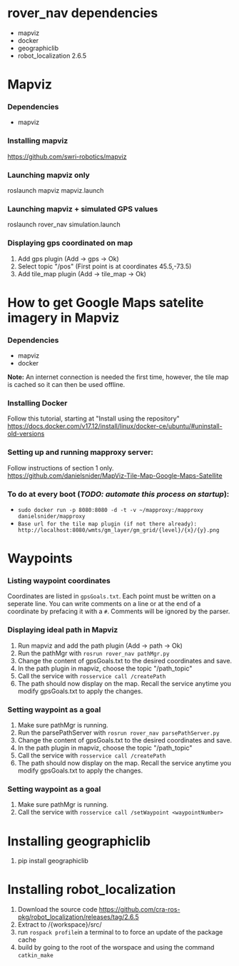 # rover_nav dependencies
* mapviz
* docker
* geographiclib
* robot_localization 2.6.5

# Mapviz

### Dependencies
* mapviz

### Installing mapviz
https://github.com/swri-robotics/mapviz

### Launching mapviz only
roslaunch mapviz mapviz.launch

### Launching mapviz + simulated GPS values
roslaunch rover_nav simulation.launch

### Displaying gps coordinated on map
1. Add gps plugin (Add -> gps -> Ok)
2. Select topic "/pos" (First point is at coordinates 45.5,-73.5)
3. Add tile_map plugin (Add -> tile_map -> Ok)

# How to get Google Maps satelite imagery in Mapviz
### Dependencies
* mapviz
* docker

**Note:** An internet connection is needed the first time, however, the tile map is cached so it can then be used offline.

### Installing Docker
Follow this tutorial, starting at "Install using the repository"
https://docs.docker.com/v17.12/install/linux/docker-ce/ubuntu/#uninstall-old-versions

### Setting up and running mapproxy server:
Follow instructions of section 1 only.
https://github.com/danielsnider/MapViz-Tile-Map-Google-Maps-Satellite

### To do at every boot (<em>TODO: automate this process on startup</em>):
* `sudo docker run -p 8080:8080 -d -t -v ~/mapproxy:/mapproxy danielsnider/mapproxy`
* `Base url for the tile map plugin (if not there already): http://localhost:8080/wmts/gm_layer/gm_grid/{level}/{x}/{y}.png`

# Waypoints

### Listing waypoint coordinates
Coordinates are listed in `gpsGoals.txt`. Each point must be written on a seperate line. You can write comments on a line or at the end
of a coordinate by prefacing it with a `#`. Comments will be ignored by the parser.

### Displaying ideal path in Mapviz
1. Run mapviz and add the path plugin (Add -> path -> Ok)
2. Run the pathMgr with `rosrun rover_nav pathMgr.py`
3. Change the content of gpsGoals.txt to the desired coordinates and save.
4. In the path plugin in mapviz, choose the topic "/path_topic"
5. Call the service with `rosservice call /createPath`
6. The path should now display on the map. Recall the service anytime you modify gpsGoals.txt to apply the changes.

### Setting waypoint as a goal
1. Make sure pathMgr is running.
2. Run the parsePathServer with `rosrun rover_nav parsePathServer.py`
3. Change the content of gpsGoals.txt to the desired coordinates and save.
4. In the path plugin in mapviz, choose the topic "/path_topic"
5. Call the service with `rosservice call /createPath`
6. The path should now display on the map. Recall the service anytime you modify gpsGoals.txt to apply the changes.

### Setting waypoint as a goal
1. Make sure pathMgr is running.
2. Call the service with `rosservice call /setWaypoint <waypointNumber>`

# Installing geographiclib
1. pip install geographiclib

# Installing robot_localization
1. Download the source code https://github.com/cra-ros-pkg/robot_localization/releases/tag/2.6.5
2. Extract to /{workspace}/src/
3. run `rospack profile`in a terminal to to force an update of the package cache
4. build by going to the root of the worspace and using the command `catkin_make`
